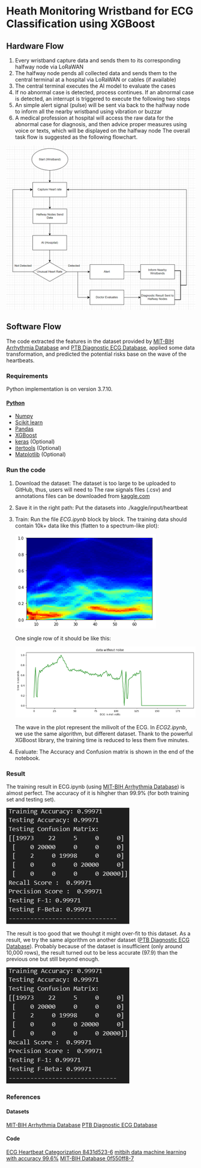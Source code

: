 # Heath Monitoring Wristband for ECG Classification using XGBoost
## Hardware Flow
1. Every wristband capture data and sends them to its corresponding halfway node via LoRaWAN
2. The halfway node pends all collected data and sends them to the central terminal at a hospital via LoRaWAN or cables (if available)
3. The central terminal executes the AI model to evaluate the cases
4. If no abnormal case is detected, process continues. If an abnormal case is detected, an interrupt is triggered to execute the following two steps
5. An simple alert signal (pulse) will be sent via back to the halfway node to inform all the nearby wristband using vibration or buzzar
6. A medical profession at hospital will access the raw data for the abnormal case for diagnosis, and then advice proper measures using voice or texts, which will be displayed on the halfway node
The overall task flow is suggested as the following flowchart.

![alt text](https://github.com/jerry2137/CityHack_2023/blob/main/2023-02-12_112904.png?raw=true)

## Software Flow
The code extracted the features in  the dataset provided by [MIT-BIH Arrhythmia Database](https://www.physionet.org/content/mitdb/1.0.0/) and [PTB Diagnostic ECG Database](https://www.physionet.org/content/ptbdb/1.0.0/), applied some data transformation, and predicted the potential risks base on the wave of the  heartbeats.
### Requirements
Python implementation is on version 3.7.10. 
#### [Python](python)
- [Numpy](https://docs.scipy.org/doc/numpy-1.13.0/user/install.html)
- [Scikit learn](http://scikit-learn.org/stable/install.html)
- [Pandas](https://pandas.pydata.org/docs/getting_started/install.html)
- [XGBoost](https://xgboost.readthedocs.io/en/stable/install.html)
- [keras](https://pypi.org/project/keras/) (Optional)
- [itertools](https://pypi.org/project/more-itertools/) (Optional)
- [Matplotlib](https://matplotlib.org/) (Optional)
### Run the code
1. Download the dataset:
    The dataset is too large to be uploaded to GitHub, thus, users will need to 
    The raw signals files (.csv) and annotations files can be downloaded from [kaggle.com](https://www.kaggle.com/datasets/shayanfazeli/heartbeat)
2. Save it in the right path:
    Put the datasets into ./kaggle/input/heartbeat
3. Train:
    Run the file *ECG.ipynb* block by block.
    The training data should contain 10k+ data like this (flatten to a spectrum-like plot):
    
    ![alt text](https://github.com/jerry2137/CityHack_2023/blob/main/ECG_train_flatten.png?raw=true)
    
    One single row of it should be like this:
    
    ![alt text](https://github.com/jerry2137/CityHack_2023/blob/main/ECG_heartbeat.png?raw=true)
    
    The wave in the plot represent the milivolt of the ECG.
    In *ECG2.ipynb*, we use the same algorithm, but different dataset.
    Thank to the powerful XGBoost library, the training time is reduced to less them five minutes.
4. Evaluate:
    The Accuracy and Confusion matrix is shown in the end of the notebook.
### Result
The training result in ECG.ipynb (using [MIT-BIH Arrhythmia Database](https://www.physionet.org/content/mitdb/1.0.0/)) is almost perfect.
The accuracy of it is hihgher than 99.9% (for both training set and testing set).

![alt text](https://github.com/jerry2137/CityHack_2023/blob/main/ECG_result.png?raw=true)

The result is too good that we thouhgt it might over-fit to this dataset.
As a result, we try the same algorithm on another dataset ([PTB Diagnostic ECG Database](https://www.physionet.org/content/ptbdb/1.0.0/)).
Probably because of the dataset is insufficient (only around 10,000 rows), the result turned out to be less accurate (97.9) than the previous one but still beyond enough.

![alt text](https://github.com/jerry2137/CityHack_2023/blob/main/ECG_result.png?raw=true)

### References
#### Datasets
[MIT-BIH Arrhythmia Database](https://www.physionet.org/content/mitdb/1.0.0/)
[PTB Diagnostic ECG Database](https://www.physionet.org/content/ptbdb/1.0.0/)
#### Code
[ECG Heartbeat Categorization 8431d523-6](https://www.kaggle.com/code/twtylerwilson/starter-ecg-heartbeat-categorization-8431d523-6)
[mitbih data machine learning with accuracy 99.6%](https://www.kaggle.com/code/fadyesam/mitbih-data-machine-learning-with-accuracy-99-6)
[MIT-BIH Database 0f550ff8-7](https://www.kaggle.com/code/nickziwang/starter-mit-bih-database-0f550ff8-7)

